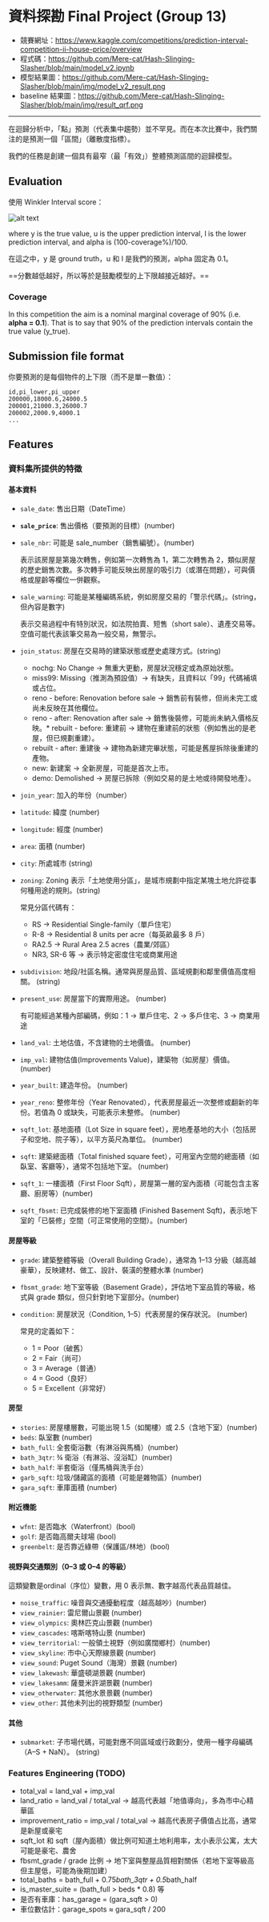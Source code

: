# 資料探勘 Final Project (Group 13)

* 競賽網址：https://www.kaggle.com/competitions/prediction-interval-competition-ii-house-price/overview
* 程式碼：https://github.com/Mere-cat/Hash-Slinging-Slasher/blob/main/model_v2.ipynb
* 模型結果圖：https://github.com/Mere-cat/Hash-Slinging-Slasher/blob/main/img/model_v2_result.png
* baseline 結果圖：https://github.com/Mere-cat/Hash-Slinging-Slasher/blob/main/img/result_qrf.png

---

在迴歸分析中，「點」預測（代表集中趨勢）並不罕見。而在本次比賽中，我們關注的是預測一個「區間」（離散度指標）。

我們的任務是創建一個具有最窄（最「有效」）整體預測區間的迴歸模型。

## Evaluation
使用  Winkler Interval score：

![alt text](img/image.png)

where y is the true value, u is the upper prediction interval, l is the lower prediction interval, and alpha is (100-coverage%)/100.

在這之中，y 是 ground truth，u 和 l 是我們的預測，alpha 固定為 0.1。

==分數越低越好，所以等於是鼓勵模型的上下限越接近越好。==

### Coverage

In this competition the aim is a nominal marginal coverage of 90% (i.e.
**alpha = 0.1**). That is to say that 90% of the prediction intervals contain the true value (y_true).

## Submission file format
你要預測的是每個物件的上下限（而不是單一數值）：
```
id,pi_lower,pi_upper
200000,18000.6,24000.5
200001,21000.3,26000.7
200002,2000.9,4000.1
...
```

## Features
### 資料集所提供的特徵
#### 基本資料
* `sale_date`: 售出日期（DateTime）
* **`sale_price`**: 售出價格（要預測的目標）(number)
* `sale_nbr`: 可能是 sale_number（銷售編號）。(number)

    表示該房屋是第幾次轉售，例如第一次轉售為 1，第二次轉售為 2，類似房屋的歷史銷售次數。多次轉手可能反映出房屋的吸引力（或潛在問題），可與價格或屋齡等欄位一併觀察。
* `sale_warning`: 可能是某種編碼系統，例如房屋交易的「警示代碼」。(string，但內容是數字)

    表示交易過程中有特別狀況，如法院拍賣、短售（short sale）、遺產交易等。空值可能代表該筆交易為一般交易，無警示。

* `join_status`: 房屋在交易時的建築狀態或歷史處理方式。(string)
    * nochg: No Change → 無重大更動，房屋狀況穩定或為原始狀態。
    * miss99: Missing（推測為預設值）→ 有缺失，且資料以「99」代碼補填或占位。
    * reno - before: Renovation before sale → 銷售前有裝修，但尚未完工或尚未反映在其他欄位。
    * reno - after: Renovation after sale → 銷售後裝修，可能尚未納入價格反映。* rebuilt - before: 重建前 → 建物在重建前的狀態（例如售出的是老屋，但已規劃重建）。
    * rebuilt - after: 重建後 → 建物為新建完畢狀態，可能是舊屋拆除後重建的產物。
    * new: 新建案 → 全新房屋，可能是首次上市。
    * demo: Demolished → 房屋已拆除（例如交易的是土地或待開發地產）。

* `join_year`: 加入的年份（number）
* `latitude`: 緯度 (number)
* `longitude`: 經度 (number)
* `area`: 面積 (number)
* `city`: 所處城市 (string)
* `zoning`: Zoning 表示「土地使用分區」，是城市規劃中指定某塊土地允許從事何種用途的規則。(string)

    常見分區代碼有：
	- RS → Residential Single-family（單戶住宅）
	- R-8 → Residential 8 units per acre（每英畝最多 8 戶）
	- RA2.5 → Rural Area 2.5 acres（農業/郊區）
	- NR3, SR-6 等 → 表示特定密度住宅或商業用途
* `subdivision`: 地段/社區名稱。通常與房屋品質、區域規劃和鄰里價值高度相關。 (string)
* `present_use`: 房屋當下的實際用途。 (number)

    有可能經過某種內部編碼，例如：1 → 單戶住宅、2 → 多戶住宅、3 → 商業用途
* `land_val`: 土地估值，不含建物的土地價值。 (number)
* `imp_val`: 建物估值(Improvements Value)，建築物（如房屋）價值。 (number)
* `year_built`: 建造年份。 (number)
* `year_reno`: 整修年份（Year Renovated），代表房屋最近一次整修或翻新的年份。若值為 0 或缺失，可能表示未整修。 (number)
* `sqft_lot`: 基地面積（Lot Size in square feet），房地產基地的大小（包括房子和空地、院子等），以平方英尺為單位。 (number)
* `sqft`: 建築總面積（Total finished square feet），可用室內空間的總面積（如臥室、客廳等），通常不包括地下室。 (number)
* `sqft_1`: 一樓面積（First Floor Sqft），房屋第一層的室內面積（可能包含主客廳、廚房等）(number)
* `sqft_fbsmt`: 已完成裝修的地下室面積 (Finished Basement Sqft)，表示地下室的「已裝修」空間（可正常使用的空間）。(number)

#### 房屋等級
* `grade`: 建築整體等級（Overall Building Grade），通常為 1–13 分級（越高越豪華），反映建材、做工、設計、裝潢的整體水準 (number)
* `fbsmt_grade`: 地下室等級（Basement Grade），評估地下室品質的等級，格式與 grade 類似，但只針對地下室部分。(number)
* `condition`: 房屋狀況（Condition, 1–5）代表房屋的保存狀況。 (number)

    常見的定義如下：
	* 1 = Poor（破舊）
	* 2 = Fair（尚可）
	* 3 = Average（普通）
	* 4 = Good（良好）
	* 5 = Excellent（非常好）

#### 房型
* `stories`: 房屋樓層數，可能出現 1.5（如閣樓）或 2.5（含地下室）(number)
* `beds`: 臥室數 (number)
* `bath_full`: 全套衛浴數（有淋浴與馬桶）(number)
* `bath_3qtr`: ¾ 衛浴（有淋浴、沒浴缸）(number)
* `bath_half`: 半套衛浴（僅馬桶與洗手台）
* `garb_sqft`: 垃圾/儲藏區的面積（可能是雜物區）(number)
* `gara_sqft`: 車庫面積 (number)

#### 附近機能
* `wfnt`: 是否臨水（Waterfront）(bool)
* `golf`: 是否臨高爾夫球場 (bool)
* `greenbelt`: 是否靠近綠帶（保護區/林地）(bool)

#### 視野與交通類別（0–3 或 0–4 的等級）
這類變數是ordinal（序位）變數，用 0 表示無、數字越高代表品質越佳。

* `noise_traffic`: 噪音與交通擾動程度（越高越吵）(number)
* `view_rainier`: 雷尼爾山景觀 (number)
* `view_olympics`: 奧林匹克山景觀 (number)
* `view_cascades`: 喀斯喀特山景 (number)
* `view_territorial`: 一般領土視野（例如廣闊鄉村）(number)
* `view_skyline`: 市中心天際線景觀 (number)
* `view_sound`: Puget Sound（海灣）景觀 (number)
* `view_lakewash`: 華盛頓湖景觀 (number)
* `view_lakesamm`: 薩曼米許湖景觀 (number)
* `view_otherwater`: 其他水景景觀 (number)
* `view_other`: 其他未列出的視野類型 (number)

#### 其他
* `submarket`: 子市場代碼，可能對應不同區域或行政劃分，使用一種字母編碼（A–S + NaN）。 (string)

### Features Engineering (TODO)
* total_val = land_val + imp_val
* land_ratio = land_val / total_val → 越高代表越「地值導向」，多為市中心精華區
* improvement_ratio = imp_val / total_val → 越高代表房子價值占比高，通常是新屋或豪宅
* sqft_lot 和 sqft（屋內面積）做比例可知道土地利用率，太小表示公寓，太大可能是豪宅、農舍
* fbsmt_grade / grade 比例 → 地下室與整屋品質相對關係（若地下室等級高但主屋低，可能為後期加建）
* total_baths = bath_full + 0.75*bath_3qtr + 0.5*bath_half
* is_master_suite = (bath_full > beds * 0.8) 等
* 是否有車庫：has_garage = (gara_sqft > 0)
* 車位數估計：garage_spots ≈ gara_sqft / 200